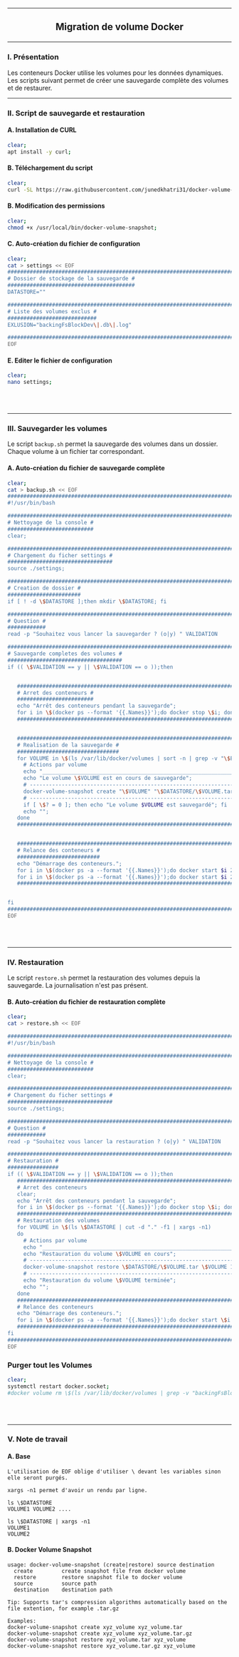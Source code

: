 ----------------------------------------------------------------------------------------------------------------------------------------------------------------------------------------------
## <p align='center'> Migration de volume Docker </p>

----------------------------------------------------------------------------------------------------------------------------------------------------------------------------------------------
### I. Présentation
Les conteneurs Docker utilise les volumes pour les données dynamiques. Les scripts suivant permet de créer une sauvegarde complète des volumes et de restaurer.

----------------------------------------------------------------------------------------------------------------------------------------------------------------------------------------------
### II. Script de sauvegarde et restauration
#### A. Installation de CURL
```bash
clear;
apt install -y curl;
```
#### B. Téléchargement du script
```bash
clear;
curl -SL https://raw.githubusercontent.com/junedkhatri31/docker-volume-snapshot/main/docker-volume-snapshot -o /usr/local/bin/docker-volume-snapshot;
```

#### B. Modification des permissions
```bash
clear;
chmod +x /usr/local/bin/docker-volume-snapshot;
```

#### C. Auto-création du fichier de configuration
```bash
clear;
cat > settings << EOF
#######################################################################################################################
# Dossier de stockage de la sauvegarde #
########################################
DATASTORE=""

#######################################################################################################################
# Liste des volumes exclus #
############################
EXLUSION="backingFsBlockDev\|.db\|.log"

#######################################################################################################################
EOF
```

#### E. Editer le fichier de configuration
```bash
clear;
nano settings;
```

<br />
<br />

----------------------------------------------------------------------------------------------------------------------------------------------------------------------------------------------
### III. Sauvegarder les volumes
Le script `backup.sh` permet la sauvegarde des volumes dans un dossier. Chaque volume à un fichier tar correspondant.

#### A. Auto-création du fichier de sauvegarde complète
```bash
clear;
cat > backup.sh << EOF
#######################################################################################################################
#!/usr/bin/bash

#######################################################################################################################
# Nettoyage de la console #
###########################
clear;

#######################################################################################################################
# Chargement du ficher settings #
#################################
source ./settings;

#######################################################################################################################
# Creation de dossier #
#######################
if [ ! -d \$DATASTORE ];then mkdir \$DATASTORE; fi

#######################################################################################################################
# Question #
############
read -p "Souhaitez vous lancer la sauvegarder ? (o|y) " VALIDATION

#######################################################################################################################
# Sauvegarde completes des volumes #
####################################
if (( \$VALIDATION == y || \$VALIDATION == o ));then


   ####################################################################################################################
   # Arret des conteneurs #
   ########################
   echo "Arrêt des conteneurs pendant la sauvegarde";
   for i in \$(docker ps --format '{{.Names}}');do docker stop \$i; done
   ####################################################################################################################


   ####################################################################################################################
   # Realisation de la sauvegarde #
   ################################
   for VOLUME in \$(ls /var/lib/docker/volumes | sort -n | grep -v "\$EXLUSION"); do
     # Actions par volume
     echo "___________________________________________________________________________________________________________"
     echo "Le volume \$VOLUME est en cours de sauvegarde";
     # ----------------------------------------------------------------------------- #
     docker-volume-snapshot create "\$VOLUME" "\$DATASTORE/\$VOLUME.tar" 1>/dev/null;
     # ----------------------------------------------------------------------------- #
     if [ \$? = 0 ]; then echo "Le volume $VOLUME est sauvegardé"; fi
     echo "";
   done
   ####################################################################################################################


   ####################################################################################################################
   # Relance des conteneurs #
   ##########################
   echo "Démarrage des conteneurs.";
   for i in \$(docker ps -a --format '{{.Names}}');do docker start $i 2>/dev/null; done
   for i in \$(docker ps -a --format '{{.Names}}');do docker start $i 2>/dev/null; done
   ####################################################################################################################


fi
#######################################################################################################################
EOF
```

<br />
<br />

----------------------------------------------------------------------------------------------------------------------------------------------------------------------------------------------
### IV. Restauration
Le script `restore.sh` permet la restauration des volumes depuis la sauvegarde. La journalisation n'est pas présent.

#### B. Auto-création du fichier de restauration complète
```bash
clear;
cat > restore.sh << EOF

#######################################################################################################################
#!/usr/bin/bash

#######################################################################################################################
# Nettoyage de la console #
###########################
clear;

#######################################################################################################################
# Chargement du ficher settings #
#################################
source ./settings;

#######################################################################################################################
# Question #
############
read -p "Souhaitez vous lancer la restauration ? (o|y) " VALIDATION

#######################################################################################################################
# Restauration #
################
if (( \$VALIDATION == y || \$VALIDATION == o ));then
   ####################################################################################################################
   # Arret des conteneurs
   clear;
   echo "Arrêt des conteneurs pendant la sauvegarde";
   for i in \$(docker ps --format '{{.Names}}');do docker stop \$i; done
   ####################################################################################################################
   # Restauration des volumes
   for VOLUME in \$(ls \$DATASTORE | cut -d "." -f1 | xargs -n1)
   do
     # Actions par volume
     echo "___________________________________________________________________________________________________________"
     echo "Restauration du volume \$VOLUME en cours";
     # ----------------------------------------------------------------------------- #
     docker-volume-snapshot restore \$DATASTORE/\$VOLUME.tar \$VOLUME 1>/dev/null;
     # ----------------------------------------------------------------------------- #
     echo "Restauration du volume \$VOLUME terminée";
     echo "";
   done
   ####################################################################################################################
   # Relance des conteneurs
   echo "Démarrage des conteneurs.";
   for i in \$(docker ps -a --format '{{.Names}}');do docker start \$i 2>/dev/null; done
   ####################################################################################################################   
fi
#######################################################################################################################
EOF
```

### Purger tout les Volumes
```bash
clear;
systemctl restart docker.socket;
#docker volume rm \$(ls /var/lib/docker/volumes | grep -v "backingFsBlockDev\|.db") 2>/dev/null
```


<br />
<br />

----------------------------------------------------------------------------------------------------------------------------------------------------------------------------------------------
### V. Note de travail
#### A. Base
```
L'utilisation de EOF oblige d'utiliser \ devant les variables sinon elle seront purgés.

xargs -n1 permet d'avoir un rendu par ligne.

ls \$DATASTORE
VOLUME1 VOLUME2 ....

ls \$DATASTORE | xargs -n1
VOLUME1
VOLUME2
```

#### B. Docker Volume Snapshot
```
usage: docker-volume-snapshot (create|restore) source destination
  create         create snapshot file from docker volume
  restore        restore snapshot file to docker volume
  source         source path
  destination    destination path

Tip: Supports tar's compression algorithms automatically based on the file extention, for example .tar.gz

Examples:
docker-volume-snapshot create xyz_volume xyz_volume.tar
docker-volume-snapshot create xyz_volume xyz_volume.tar.gz
docker-volume-snapshot restore xyz_volume.tar xyz_volume
docker-volume-snapshot restore xyz_volume.tar.gz xyz_volume
```
